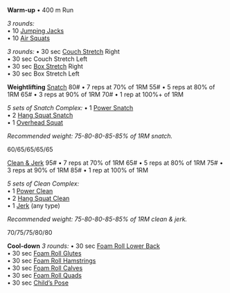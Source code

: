 **Warm-up**
• 400 m Run

_3 rounds:_  
• 10 [Jumping Jacks](https://www.youtube.com/watch?v=4zxWEEyPJpU)  
• 10 [Air Squats](https://www.youtube.com/watch?v=C_VtOYc6j5c)

_3 rounds:_
• 30 sec [Couch Stretch](https://www.youtube.com/watch?v=_PpBntRdK0o) Right  
• 30 sec Couch Stretch Left  
• 30 sec [Box Stretch](https://www.youtube.com/watch?v=J8sFJaJ10A8) Right  
• 30 sec Box Stretch Left

**Weightlifting**
[Snatch](https://www.youtube.com/watch?v=9xQp2sldyts) 80#
• 7 reps at 70% of 1RM 55#
• 5 reps at 80% of 1RM 65#
• 3 reps at 90% of 1RM 70#
• 1 rep at 100%+ of 1RM

_5 sets of Snatch Complex:_
• 1 [Power Snatch](https://www.youtube.com/watch?v=rhF0cbRjxRo)  
• 2 [Hang Squat Snatch](https://www.youtube.com/watch?v=zxdfWgksUZY)  
• 1 [Overhead Squat](https://www.youtube.com/watch?v=mrLUG_UyvV0)

_Recommended weight: 75-80-80-85-85% of 1RM snatch._

60/65/65/65/65

[Clean & Jerk](https://www.youtube.com/watch?v=yFSBGIPMa9A) 95#
• 7 reps at 70% of 1RM 65#
• 5 reps at 80% of 1RM 75#
• 3 reps at 90% of 1RM 85#
• 1 rep at 100% of 1RM 

_5 sets of Clean Complex:_  
• 1 [Power Clean](https://www.youtube.com/watch?v=KjGvwQl8tis)  
• 2 [Hang Squat Clean](https://www.youtube.com/watch?v=WCdhjfg7fv4)  
• 1 [Jerk](https://www.youtube.com/watch?v=Pu39bDr-ojk) (any type)

_Recommended weight: 75-80-80-85-85% of 1RM clean & jerk._

70/75/75/80/80

**Cool-down**
_3 rounds:_
• 30 sec [Foam Roll Lower Back](https://www.youtube.com/watch?v=XxA2QQBgJ0U)  
• 30 sec [Foam Roll Glutes](https://www.youtube.com/watch?v=XRY38hLNrb4)  
• 30 sec [Foam Roll Hamstrings](https://www.youtube.com/watch?v=MGd1riGV_Nc)  
• 30 sec [Foam Roll Calves](https://www.youtube.com/watch?v=FaHodmmOuUI)  
• 30 sec [Foam Roll Quads](https://www.youtube.com/watch?v=20eqcNJpHSo)  
• 30 sec [Child’s Pose](https://www.youtube.com/watch?v=s-HDLc3fTG0)
